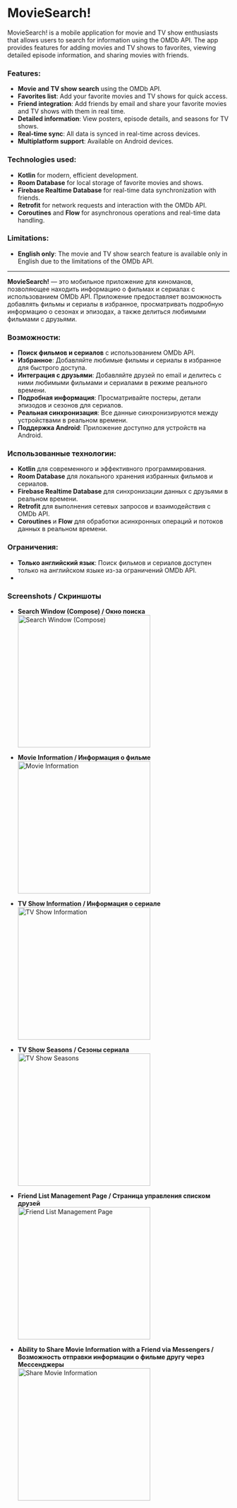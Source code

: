 # MovieSearch!
MovieSearch! is a mobile application for movie and TV show enthusiasts that allows users to search for information using the OMDb API. The app provides features for adding movies and TV shows to favorites, viewing detailed episode information, and sharing movies with friends.


### Features:
- **Movie and TV show search** using the OMDb API.
- **Favorites list**: Add your favorite movies and TV shows for quick access.
- **Friend integration**: Add friends by email and share your favorite movies and TV shows with them in real time.
- **Detailed information**: View posters, episode details, and seasons for TV shows.
- **Real-time sync**: All data is synced in real-time across devices.
- **Multiplatform support**: Available on Android devices.

### Technologies used:
- **Kotlin** for modern, efficient development.
- **Room Database** for local storage of favorite movies and shows.
- **Firebase Realtime Database** for real-time data synchronization with friends.
- **Retrofit** for network requests and interaction with the OMDb API.
- **Coroutines** and **Flow** for asynchronous operations and real-time data handling.

### Limitations:
- **English only**: The movie and TV show search feature is available only in English due to the limitations of the OMDb API.

---

**MovieSearch!** — это мобильное приложение для киноманов, позволяющее находить информацию о фильмах и сериалах с использованием OMDb API. Приложение предоставляет возможность добавлять фильмы и сериалы в избранное, просматривать подробную информацию о сезонах и эпизодах, а также делиться любимыми фильмами с друзьями.

### Возможности:
- **Поиск фильмов и сериалов** с использованием OMDb API.
- **Избранное**: Добавляйте любимые фильмы и сериалы в избранное для быстрого доступа.
- **Интеграция с друзьями**: Добавляйте друзей по email и делитесь с ними любимыми фильмами и сериалами в режиме реального времени.
- **Подробная информация**: Просматривайте постеры, детали эпизодов и сезонов для сериалов.
- **Реальная синхронизация**: Все данные синхронизируются между устройствами в реальном времени.
- **Поддержка Android**: Приложение доступно для устройств на Android.

### Использованные технологии:
- **Kotlin** для современного и эффективного программирования.
- **Room Database** для локального хранения избранных фильмов и сериалов.
- **Firebase Realtime Database** для синхронизации данных с друзьями в реальном времени.
- **Retrofit** для выполнения сетевых запросов и взаимодействия с OMDb API.
- **Coroutines** и **Flow** для обработки асинхронных операций и потоков данных в реальном времени.

### Ограничения:
- **Только английский язык**: Поиск фильмов и сериалов доступен только на английском языке из-за ограничений OMDb API.
-

### Screenshots / Скриншоты

- **Search Window (Compose) / Окно поиска**  
  <img src="assets/1.jpg" alt="Search Window (Compose)" width="300"/>

- **Movie Information / Информация о фильме**  
  <img src="assets/2.jpg" alt="Movie Information" width="300"/>

- **TV Show Information / Информация о сериале**  
  <img src="assets/3.jpg" alt="TV Show Information" width="300"/>

- **TV Show Seasons / Сезоны сериала**  
  <img src="assets/4.jpg" alt="TV Show Seasons" width="300"/>

- **Friend List Management Page / Страница управления списком друзей**  
  <img src="assets/5.jpg" alt="Friend List Management Page" width="300"/>

- **Ability to Share Movie Information with a Friend via Messengers / Возможность отправки информации о фильме другу через Мессенджеры**  
  <img src="assets/6.jpg" alt="Share Movie Information" width="300"/>
